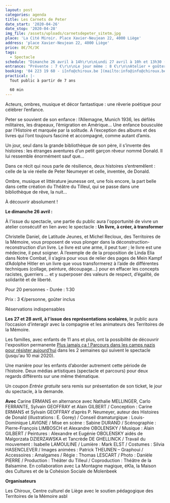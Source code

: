 ```yaml
---
layout: post
categories: agenda
title: Les Carnets de Peter
date_start: '2020-04-26'
date_stop: '2020-04-28'
img_file: /assets/uploads/carnetsdepeter_sitetm.jpg
place: 'La Cité Miroir. Place Xavier-Neujean 22, 4000 Liège'
address: 'place Xavier-Neujean 22, 4000 Liège'
price: 8€/7€/3€
tags:
  - Spectacle
schedule: "Dimanche 26 avril à 14h\r\n\nLundi 27 avril à 10h et 13h30 (scolaires)\r\n\nMardi 28 avril 10h et 13h30 (scolaires)"
entrance: "Prévente : 7 €\r\n\nLe jour même : 8 €\r\n\nAtelier + goûter le dimanche : 3 €"
booking: '04 223 19 60 - i[nfo@chiroux.be ](mailto:info@info@chiroux.be)'
practical: |-
  Tout public à partir de 7 ans

  60 min
---
```

Acteurs, ombres, musique et décor fantastique : une rêverie poétique pour célébrer l’enfance.

Peter se souvient de son enfance : l’Allemagne, Munich 1936, les défilés militaires, les drapeaux, l’émigration en Amérique… Une enfance bousculée par l’Histoire et marquée par la solitude. À l’exception des albums et des livres qui l’ont toujours fasciné et accompagné, comme autant d’amis.

Un jour, seul dans la grande bibliothèque de son père, il s’invente des histoires : les étranges aventures d’un petit garçon rêveur nommé Donald. Il lui ressemble énormément sauf que…

Dans ce récit qui nous parle de résilience, deux histoires s’entremêlent : celle de la vie réelle de Peter Neumeyer et celle, inventée, de Donald.

Ombre, musique et littérature jeunesse ont, une fois encore, la part belle dans cette création du Théâtre du Tilleul, qui se passe dans une bibliothèque de rêve, la nuit…

À découvrir absolument !

**Le dimanche 26 avril :** 

À l'issue du spectacle, une partie du public aura l'opportunité de vivre un atelier consécutif en lien avec le spectacle : **Un livre, à créer, à transformer**

Christelle Daniel, de Latitude Jeunes, et Michel Recloux, des Territoires de la Mémoire, vous proposent de vous plonger dans la déconstruction-reconstruction d’un livre. Le livre est une arme, il peut tuer ; le livre est une médecine, il peut soigner. À l’exemple de de la proposition de Linda Elia dans Notre Combat, il s’agira pour vous de relier des pages de Mein Kampf d’Adolphe Hitler en un livre que vous transformerez à l’aide de différentes techniques (collage, peinture, découpage…) pour en effacer les concepts racistes, guerriers … et y superposer des valeurs de respect, d’égalité, de solidarité et de liberté.

Pour 20 personnes - Durée : 1:30

Prix : 3 €/personne, goûter inclus

Réservations indispensables



**Les 27 et 28 avril, à l'issue des représentations scolaires**, le public aura l’occasion d’interagir avec la compagnie et les animateurs des Territoires de la Mémoire.

Les familles, avec enfants de 11 ans et plus, ont la possibilité de découvrir l'exposition permanente [Plus jamais ça ! Parcours dans les camps nazis pour résister aujourd’hui](http://www.citemiroir.be/fr/exposition-permanente/plus-jamais-ca) dans les 2 semaines qui suivent le spectacle (jusqu'au 10 mai 2020).

Une manière pour les enfants d’aborder autrement cette période de l’histoire. Deux médias artistiques (spectacle et parcours) pour deux regards différents sur une même thématique.

Un coupon _Entrée gratuite_ sera remis sur présentation de son ticket, le jour du spectacle, à la demande. 



 



**Avec** Carine ERMANS en alternance avec Nathalie MELLINGER, Carlo FERRANTE, Sylvain GEOFFRAY et Alain GILBERT / Conception : Carine ERMANS et Sylvain GEOFFRAY d’après P. Neumeyer, auteur des Histoires de Donald (illustrations : E. Gorey) / Conseil dramaturgique : Louis-Dominique LAVIGNE / Mise en scène : Sabine DURAND / Scénographie : Pierre-François LIMBOSCH et Alexandre OBOLENSKY / Musique : Alain GILBERT / Peintures : Alexandre et Eugénie OBOLENSKY aidés de Malgorzata DZIERZAWSKA et Tancrède DE GHELLINCK / Travail du mouvement : Isabelle LAMOULINE / Lumière : Mark ELST / Costumes : Silvia HASENCLEVER / Images animées : Patrick THEUNEN – Graphoui / Accessoires : Amalgames / Régie : Thomas LESCART / Photo : Danièle PIERRE / Production : Théâter du Tilleul / Coproduction : Théâtre de la Balsamine. En collaboration avec La Montagne magique, éKla, la Maison des Cultures et de la Cohésion Sociale de Molenbeek



 

**Organisateurs** 



Les Chiroux, Centre culturel de Liège avec le soutien pédagogique des Territoires de la Mémoire asbl
